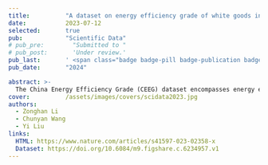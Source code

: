 ```yaml
---
title:          "A dataset on energy efficiency grade of white goods in mainland China at regional and household levels"
date:           2023-07-12
selected:       true
pub:            "Scientific Data"
# pub_pre:        "Submitted to "
# pub_post:       'Under review.'
pub_last:       ' <span class="badge badge-pill badge-publication badge-success">Spotlight</span>'
pub_date:       "2024"

abstract: >-
  The China Energy Efficiency Grade (CEEG) dataset encompasses energy efficiency ratings for white goods across 30 provinces and 1,327 households in China from 2012 to 2019, , including future trend predictions.
cover:          /assets/images/covers/scidata2023.jpg
authors:
  - Zonghan Li
  - Chunyan Wang
  - Yi Liu
links:
  HTML: https://www.nature.com/articles/s41597-023-02358-x
  Dataset: https://doi.org/10.6084/m9.figshare.c.6234957.v1
---
```

